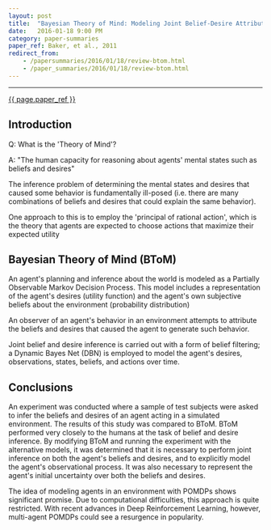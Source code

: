 ```yaml
---
layout: post
title:  "Bayesian Theory of Mind: Modeling Joint Belief-Desire Attribution"
date:   2016-01-18 9:00 PM 
category: paper-summaries
paper_ref: Baker, et al., 2011
redirect_from: 
    - /papersummaries/2016/01/18/review-btom.html
    - /paper_summaries/2016/01/18/review-btom.html
---
```

---
[{{ page.paper_ref }}](http://mindmodeling.org/cogsci2011/papers/0583/paper0583.pdf)

## Introduction ##

Q: What is the 'Theory of Mind'? 

A: "The human capacity for reasoning about agents' mental states such as beliefs and desires" 

The inference problem of determining the mental states and desires that caused some behavior is fundamentally ill-posed (i.e. there are many combinations of beliefs and desires that could explain the same behavior).

One approach to this is to employ the 'principal of rational action', which is the theory that agents are expected to choose actions that maximize their expected utility 

## Bayesian Theory of Mind (BToM) ##
An agent's planning and inference about the world is modeled as a Partially Observable Markov Decision Process. This model includes a representation of the agent's desires (utility function) and the agent's own subjective beliefs about the environment (probability distribution)

An observer of an agent's behavior in an environment attempts to attribute the beliefs and desires that caused the agent to generate such behavior. 

Joint belief and desire inference is carried out with a form of belief filtering; a Dynamic Bayes Net (DBN) is employed to model the agent's desires, observations, states, beliefs, and actions over time. 

## Conclusions ##
An experiment was conducted where a sample of test subjects were asked to infer the beliefs and desires of an agent acting in a simulated environment. The results of this study was compared to BToM. BToM performed very closely to the humans at the task of belief and desire inference. By modifying BToM and running the experiment with the alternative models, it was determined that it is necessary to perform joint inference on both the agent's beliefs and desires, and to explicitly model the agent's observational process. It was also necessary to represent the agent's initial uncertainty over both the beliefs and desires.

The idea of modeling agents in an environment with POMDPs shows significant promise. Due to computational difficulties, this approach is quite restricted. With recent advances in Deep Reinforcement Learning, however, multi-agent POMDPs could see a resurgence in popularity.